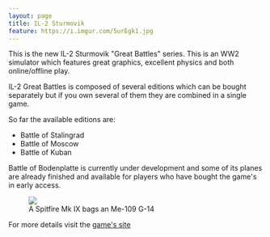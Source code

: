 ```yaml
---
layout: page
title: IL-2 Sturmovik
feature: https://i.imgur.com/5urEgk1.jpg
---
```

This is the new IL-2 Sturmovik "Great Battles" series. This is an WW2 simulator
which features great graphics, excellent physics and both online/offline play.

IL-2 Great Battles is composed of several editions which can be bought separately
but if you own several of them they are combined in a single game.

So far the available editions are:
* Battle of Stalingrad
* Battle of Moscow
* Battle of Kuban

Battle of Bodenplatte is currently under development and some of its planes
are already finished and available for players who have bought the game's 
in early access.

<figure class="">
    <a href="https://i.imgur.com/5oXhus2.jpg"><img src="https://i.imgur.com/5oXhus2.jpg"></a>
    <figcaption>A Spitfire Mk IX bags an Me-109 G-14</figcaption>
</figure>

For more details visit the [game's site](https://il2sturmovik.com/)
